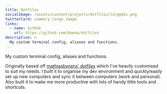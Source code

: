 ```yaml
---
title: Dotfiles
socialImage: /assets/content/projects/dotfiles/large@2x.png
twitterCard: summary_large_image
links:
  - name: GitHub
    url: https://github.com/Rowno/dotfiles
description: >
  My custom terminal config, aliases and functions.
---
```


My custom terminal config, aliases and functions.

Originally based off [mathiasbynens’ dotfiles][mathiasbynens] which I’ve heavily customised to suit my needs. I built it to organise my dev environment and quickly/easily set up new computers and sync it between computers (work and personal). Also built it to make me more productive with lots of handy little tools and shortcuts.

[mathiasbynens]: https://github.com/mathiasbynens/dotfiles
